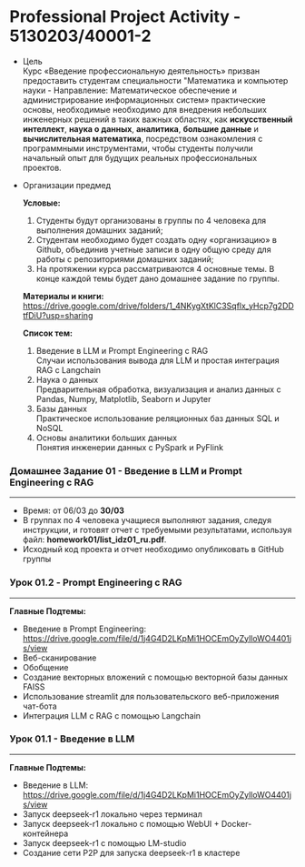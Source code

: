 # Professional Project Activity - 5130203/40001-2  

* Цель   
Курс «Введение профессиональную деятельность» призван предоставить студентам специальности "Математика и компьютер науки - Направление: Математическое обеспечение и администрирование информационных систем» практические основы, необходимые необходимо для внедрения небольших инженерных решений в таких важных областях, как **искусственный интеллект**, **наука о данных**, **аналитика**, **большие данные** и **вычислительная математика**, посредством ознакомления с программными инструментами, чтобы студенты получили начальный опыт для будущих реальных профессиональных проектов.  

* Организации предмед  

  **Условые:**
  1) Студенты будут организованы в группы по 4 человека для выполнения домашних заданий;  
  2) Студентам необходимо будет создать одну «организацию» в Github, объединив учетные записи в одну общую среду для работы с репозиториями домашних заданий;  
  3) На протяжении курса рассматриваются 4 основные темы. В конце каждой темы будет дано домашнее задание по группы.  
     
  **Материалы и книги:**  
  https://drive.google.com/drive/folders/1_4NKygXtKlC3Sqflx_yHcp7g2DDtfDiU?usp=sharing   
    
  **Список тем:**  
  1) Введение в LLM и Prompt Engineering с RAG   
  Случаи использования вывода для LLM и простая интеграция RAG с Langchain  
  2) Наука о данных   
  Предварительная обработка, визуализация и анализ данных с Pandas, Numpy, Matplotlib, Seaborn и Jupyter
  3) Базы данных   
  Практическое использование реляционных баз данных SQL и NoSQL
  4) Основы аналитики больших данных  
  Понятия инженерии данных с PySpark и PyFlink  
    
### Домашнее Задание 01 - Введение в LLM и Prompt Engineering с RAG 
---------------------------------------------------------------------  
* Время: от 06/03 до **30/03**  
* В группах по 4 человека учащиеся выполняют задания, следуя инструкции, и готовят отчет с требуемыми результатами, используя файл:
   **homework01/list_idz01_ru.pdf**.
* Исходный код проекта и отчет необходимо опубликовать в GitHub группы  
   
### Урок 01.2 - Prompt Engineering с RAG   
------------------------------------------  

**Главные Подтемы:**  
  * Введение в Prompt Engineering: https://drive.google.com/file/d/1j4G4D2LKpMi1HOCEmOyZylloWO4401js/view  
  * Веб-сканирование  
  * Обобщение  
  * Создание векторных вложений с помощью векторной базы данных FAISS  
  * Использование streamlit для пользовательского веб-приложения чат-бота  
  * Интеграция LLM с RAG с помощью Langchain  
  
### Урок 01.1 - Введение в LLM  
---------------------------------  

**Главные Подтемы:**  
  * Введение в LLM: https://drive.google.com/file/d/1j4G4D2LKpMi1HOCEmOyZylloWO4401js/view    
  * Запуск deepseek-r1 локально через терминал  
  * Запуск deepseek-r1 локально с помощью WebUI + Docker-контейнера  
  * Запуск deepseek-r1 с помощью LM-studio  
  * Создание сети P2P для запуска deepseek-r1 в кластере  


